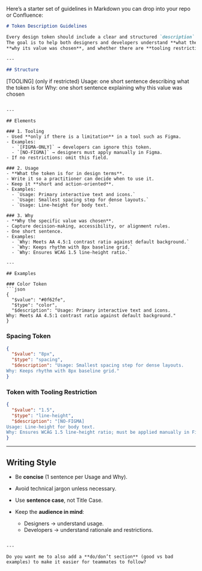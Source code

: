 Here’s a starter set of guidelines in Markdown you can drop into your repo or Confluence:

```markdown
# Token Description Guidelines

Every design token should include a clear and structured `description` field.  
The goal is to help both designers and developers understand **what the token is for**,  
**why its value was chosen**, and whether there are **tooling restrictions**.

---

## Structure

```

\[TOOLING] (only if restricted)
Usage: one short sentence describing what the token is for
Why: one short sentence explaining why this value was chosen

````

---

## Elements

### 1. Tooling
- Used **only if there is a limitation** in a tool such as Figma.
- Examples:
  - `[FIGMA-ONLY]` → developers can ignore this token.
  - `[NO-FIGMA]` → designers must apply manually in Figma.
- If no restrictions: omit this field.

### 2. Usage
- **What the token is for in design terms**.
- Write it so a practitioner can decide when to use it.
- Keep it **short and action-oriented**.
- Examples:
  - `Usage: Primary interactive text and icons.`
  - `Usage: Smallest spacing step for dense layouts.`
  - `Usage: Line-height for body text.`

### 3. Why
- **Why the specific value was chosen**.
- Capture decision-making, accessibility, or alignment rules.
- One short sentence.
- Examples:
  - `Why: Meets AA 4.5:1 contrast ratio against default background.`
  - `Why: Keeps rhythm with 8px baseline grid.`
  - `Why: Ensures WCAG 1.5 line-height ratio.`

---

## Examples

### Color Token
```json
{
  "$value": "#0f62fe",
  "$type": "color",
  "$description": "Usage: Primary interactive text and icons.  
Why: Meets AA 4.5:1 contrast ratio against default background."
}
````

### Spacing Token

```json
{
  "$value": "8px",
  "$type": "spacing",
  "$description": "Usage: Smallest spacing step for dense layouts.  
Why: Keeps rhythm with 8px baseline grid."
}
```

### Token with Tooling Restriction

```json
{
  "$value": "1.5",
  "$type": "line-height",
  "$description": "[NO-FIGMA]  
Usage: Line-height for body text.  
Why: Ensures WCAG 1.5 line-height ratio; must be applied manually in Figma."
}
```

---

## Writing Style

* Be **concise** (1 sentence per Usage and Why).
* Avoid technical jargon unless necessary.
* Use **sentence case**, not Title Case.
* Keep the **audience in mind**:

  * Designers → understand usage.
  * Developers → understand rationale and restrictions.

```

---

Do you want me to also add a **do/don’t section** (good vs bad examples) to make it easier for teammates to follow?
```
